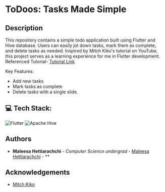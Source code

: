 <p align="Left">
  <h1>ToDoos: Tasks Made Simple</h1>
</p>

## Description
This repository contains a simple todo application built using Flutter and Hive database. Users can easily jot down tasks, mark them as complete, and delete tasks as needed. Inspired by Mitch Kiko's tutorial on YouTube, this project serves as a learning experience for me in Flutter development. 
<br> Referenced Tutorial- [Tutorial Link](https://www.youtube.com/watch?v=mMgr47QBZWA&pp=ygUUbWl0Y2gga2lrbyB0byBkbyBhcHA%3D)

Key Features:

<ul>
  <li>Add new tasks</li>
  <li>Mark tasks as complete</li>
  <li>Delete tasks with a single slide.</li>
</ul>

## 💻 Tech Stack:
![Flutter](https://img.shields.io/badge/Flutter-%2302569B.svg?style=for-the-badge&logo=Flutter&logoColor=white)
 ![Apache Hive](https://img.shields.io/badge/Apache%20Hive-FDEE21?style=for-the-badge&logo=apachehive&logoColor=black)

## Authors

* **Maleesa Hettiarachchi** - *Computer Science undergrad* - [Maleesa Hettiarachchi](https://github.com/Maleesanat01/) - **

## Acknowledgements
<ul>
  <li><a href="https://www.youtube.com/@createdbykoko">Mitch Kiko</a></li>
</ul>
